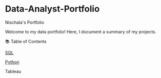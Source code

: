 # Data-Analyst-Portfolio
Nischala's Portfolio


Welcome to my data portfolio! Here, I document a summary of my projects.

📚 Table of Contents


[SQL](https://github.com/nischala16/SQL-portfolio)


[Python](https://github.com/nischala16/PythonProjects)


Tableau


